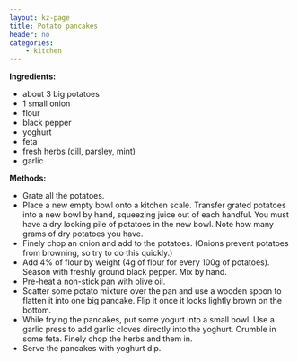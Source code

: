```yaml
---
layout: kz-page
title: Potato pancakes
header: no
categories:
    - kitchen
---
```


**Ingredients:**

* about 3 big potatoes
* 1 small onion
* flour
* black pepper
<nbsp></nbsp>
* yoghurt
* feta
* fresh herbs (dill, parsley, mint)
* garlic

**Methods:**

* Grate all the potatoes. 
* Place a new empty bowl onto a kitchen scale. Transfer grated potatoes into a new bowl by hand, squeezing juice out of each handful. You must have a dry looking pile of potatoes in the new bowl. Note how many grams of dry potatoes you have.
* Finely chop an onion and add to the potatoes. (Onions prevent potatoes from browning, so try to do this quickly.)
* Add 4% of flour by weight (4g of flour for every 100g of potatoes). Season with freshly ground black pepper. Mix by hand.
* Pre-heat a non-stick pan with olive oil.
* Scatter some potato mixture over the pan and use a wooden spoon to flatten it into one big pancake. Flip it once it looks lightly brown on the bottom.
* While frying the pancakes, put some yogurt into a small bowl. Use a garlic press to add garlic cloves directly into the yoghurt. Crumble in some feta. Finely chop the herbs and them in.
* Serve the pancakes with yoghurt dip.
